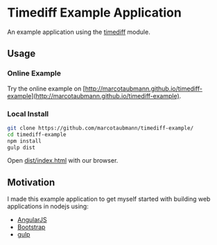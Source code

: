 # Timediff Example Application
An example application using the [timediff](https://github.com/marcotaubmann/timediff) module.

## Usage

### Online Example
Try the online example on [http://marcotaubmann.github.io/timediff-example](http://marcotaubmann.github.io/timediff-example).

### Local Install
```sh
git clone https://github.com/marcotaubmann/timediff-example/
cd timediff-example
npm install
gulp dist
```
Open [dist/index.html](dist/index.html) with our browser.

## Motivation
I made this example application to get myself started with building web applications in nodejs using:
 * [AngularJS](https://angularjs.org/)
 * [Bootstrap](http://getbootstrap.com/)
 * [gulp](http://gulpjs.com/)
